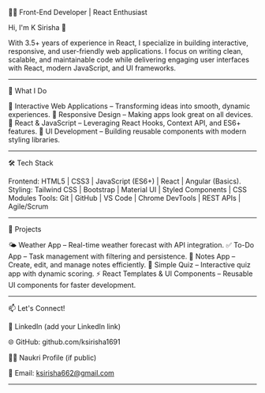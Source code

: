 👩‍💻 Front-End Developer | React Enthusiast 

Hi, I'm K Sirisha 👋 

With 3.5+ years of experience in React, I specialize in building interactive, responsive, and user-friendly web applications. 
I focus on writing clean, scalable, and maintainable code while delivering engaging user interfaces with React, modern JavaScript, and UI frameworks. 

---

🔭 What I Do 

🎯 Interactive Web Applications – Transforming ideas into smooth, dynamic experiences. 
🎯 Responsive Design – Making apps look great on all devices. 
🎯 React & JavaScript – Leveraging React Hooks, Context API, and ES6+ features. 
🎯 UI Development – Building reusable components with modern styling libraries. 

---

🛠️ Tech Stack 

Frontend: HTML5 | CSS3 | JavaScript (ES6+) | React | Angular (Basics).
Styling: Tailwind CSS | Bootstrap | Material UI | Styled Components | CSS Modules 
Tools: Git | GitHub | VS Code | Chrome DevTools | REST APIs | Agile/Scrum 

---

🚀 Projects  

🌤️ Weather App – Real-time weather forecast with API integration.
✅ To-Do App – Task management with filtering and persistence.
📝 Notes App – Create, edit, and manage notes efficiently.
🎯 Simple Quiz – Interactive quiz app with dynamic scoring.
⚡ React Templates & UI Components – Reusable UI components for faster development.

---

📫 Let's Connect!

💼 LinkedIn
 (add your LinkedIn link)

🌐 GitHub: github.com/ksirisha1691

🧑‍💼 Naukri Profile
 (if public)

📧 Email: ksirisha662@gmail.com

---
